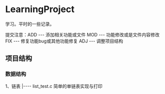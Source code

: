 # LearningProject
学习。平时的一些记录。

提交注意：ADD --- 添加相关功能或文件
          MOD --- 功能修改或是文件内容修改
          FIX --- 修复功能bug或其他功能修复
          ADJ --- 调整项目结构

## 项目结构
### 数据结构
1、链表
   |---- list_test.c 简单的单链表实现与打印
